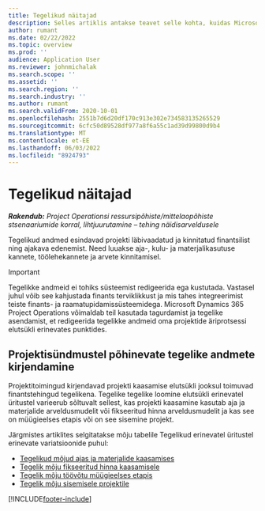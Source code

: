 ```yaml
---
title: Tegelikud näitajad
description: Selles artiklis antakse teavet selle kohta, kuidas Microsofti tegelikega töötada Dynamics 365 Project Operations.
author: rumant
ms.date: 02/22/2022
ms.topic: overview
ms.prod: ''
audience: Application User
ms.reviewer: johnmichalak
ms.search.scope: ''
ms.assetid: ''
ms.search.region: ''
ms.search.industry: ''
ms.author: rumant
ms.search.validFrom: 2020-10-01
ms.openlocfilehash: 2551b7d6d20df170c913e302e734583135265529
ms.sourcegitcommit: 6cfc50d89528df977a8f6a55c1ad39d99800d9b4
ms.translationtype: MT
ms.contentlocale: et-EE
ms.lasthandoff: 06/03/2022
ms.locfileid: "8924793"
---
```

# <a name="actuals"></a>Tegelikud näitajad

_**Rakendub:** Project Operationsi ressursipõhiste/mittelaopõhiste stsenaariumide korral, lihtjuurutamine – tehing näidisarveldusele_

Tegelikud andmed esindavad projekti läbivaadatud ja kinnitatud finantsilist ning ajakava edenemist. Need luuakse aja-, kulu- ja materjalikasutuse kannete, töölehekannete ja arvete kinnitamisel.

> [!IMPORTANT]
> Tegelikke andmeid ei tohiks süsteemist redigeerida ega kustutada. Vastasel juhul võib see kahjustada finants terviklikkust ja mis tahes integreerimist teiste finants- ja raamatupidamissüsteemidega. Microsoft Dynamics 365 Project Operations võimaldab teil kasutada tagurdamist ja tegelike asendamist, et redigeerida tegelikke andmeid oma projektide äriprotsessi elutsükli erinevates punktides.

## <a name="recording-actuals-based-on-project-events"></a>Projektisündmustel põhinevate tegelike andmete kirjendamine

Projektitoimingud kirjendavad projekti kaasamise elutsükli jooksul toimuvad finantstehingud tegelikena. Tegelike tegelike loomine elutsükli erinevatel üritustel varieerub sõltuvalt sellest, kas projekti kaasamine kasutab aja ja materjalide arveldusmudelit või fikseeritud hinna arveldusmudelit ja kas see on müügieelses etapis või on see sisemine projekt.

Järgmistes artiklites selgitatakse mõju tabelile Tegelikud erinevatel üritustel erinevate variatsioonide puhul:

- [Tegelikud mõjud ajas ja materjalide kaasamises](ActualsonTM.md)
- [Tegelik mõju fikseeritud hinna kaasamisele](ActualonFP.md)
- [Tegelik mõju töövõtu müügieelses etapis](ActualonPreSales.md)
- [Tegelik mõju sisemisele projektile](ActualonInternal.md)

[!INCLUDE[footer-include](../includes/footer-banner.md)]

